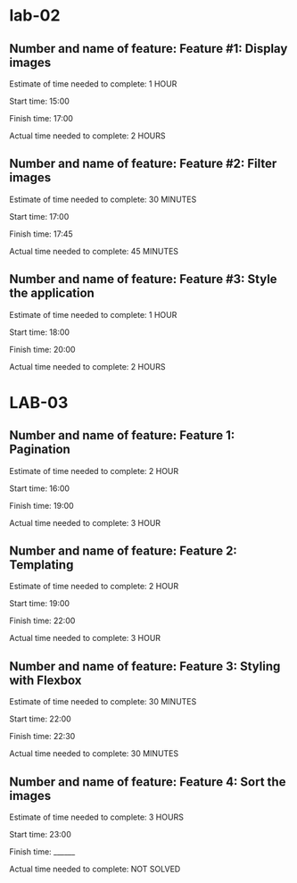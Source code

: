 # lab-02


## Number and name of feature:  Feature #1: Display images

Estimate of time needed to complete: 1 HOUR

Start time: 15:00

Finish time: 17:00

Actual time needed to complete: 2 HOURS

## Number and name of feature:  Feature #2: Filter images

Estimate of time needed to complete: 30 MINUTES

Start time: 17:00

Finish time: 17:45

Actual time needed to complete: 45 MINUTES

## Number and name of feature:  Feature #3: Style the application


Estimate of time needed to complete: 1 HOUR

Start time: 18:00

Finish time: 20:00

Actual time needed to complete: 2 HOURS

# LAB-03

## Number and name of feature: Feature 1: Pagination


Estimate of time needed to complete: 2 HOUR

Start time: 16:00

Finish time: 19:00

Actual time needed to complete: 3 HOUR

## Number and name of feature: Feature 2: Templating


Estimate of time needed to complete: 2 HOUR

Start time: 19:00

Finish time: 22:00

Actual time needed to complete: 3 HOUR

## Number and name of feature: Feature 3: Styling with Flexbox


Estimate of time needed to complete: 30 MINUTES

Start time: 22:00

Finish time: 22:30

Actual time needed to complete: 30 MINUTES

## Number and name of feature: Feature 4: Sort the images


Estimate of time needed to complete: 3 HOURS

Start time: 23:00

Finish time: ______

Actual time needed to complete: NOT SOLVED
